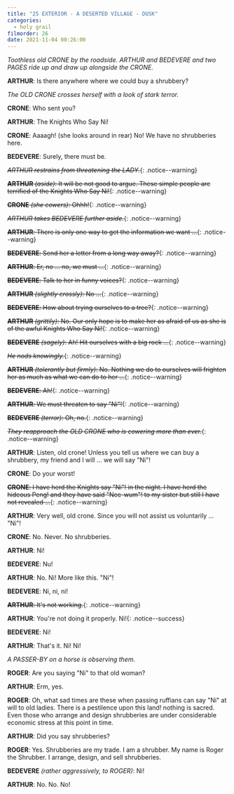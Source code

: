 ```yaml
---
title: "25 EXTERIOR - A DESERTED VILLAGE - DUSK"
categories:
  - holy grail
filmorder: 26
date: 2021-11-04 00:26:00
---
```


_Toothless old CRONE by the roadside. ARTHUR and BEDEVERE and two PAGES ride up and draw up alongside the CRONE._

**ARTHUR**: Is there anywhere where we could buy a shrubbery?

_The OLD CRONE crosses herself with a look of stark terror._

**CRONE**: Who sent you?

**ARTHUR**: The Knights Who Say Ni!

**CRONE**: Aaaagh! (she looks around in rear) No! We have no shrubberies here.

**BEDEVERE**: Surely, there must be.

<span>~~_ARTHUR restrains from threatening the LADY._~~</span>{: .notice--warning}

<span>~~**ARTHUR** _(aside)_: It will be not good to argue. These simple people are terrified of the Knights Who Say Ni!~~</span>{: .notice--warning}

<span>~~**CRONE** _(she cowers)_: Ohhh!~~</span>{: .notice--warning}

<span>~~_ARTHUR takes BEDEVERE further aside._~~</span>{: .notice--warning}

<span>~~**ARTHUR**: There is only one way to get the information we want ...~~</span>{: .notice--warning}

<span>~~**BEDEVERE**: Send her a letter from a long way away?~~</span>{: .notice--warning}

<span>~~**ARTHUR**: Er, no ... no, we must ...~~</span>{: .notice--warning}

<span>~~**BEDEVERE**: Talk to her in funny voices?~~</span>{: .notice--warning}

<span>~~**ARTHUR** _(slightly crossly)_: No ...~~</span>{: .notice--warning}

<span>~~**BEDEVERE**: How about trying ourselves to a tree?~~</span>{: .notice--warning}

<span>~~**ARTHUR** _(grittily)_: No. Our only hope is to make her as afraid of us as she is of the awful Knights Who Say Ni!~~</span>{: .notice--warning}

<span>~~**BEDEVERE** _(sagely)_: Ah! Hit ourselves with a big rock ...~~</span>{: .notice--warning}

<span>~~_He nods knowingly._~~</span>{: .notice--warning}

<span>~~**ARTHUR** _(tolerantly but firmly)_: No. Nothing we do to ourselves will frighten her as much as what we can do to her ...~~</span>{: .notice--warning}

<span>~~**BEDEVERE**: Ah!~~</span>{: .notice--warning}

<span>~~**ARTHUR**: We must threaten to say "Ni"!~~</span>{: .notice--warning}

<span>~~**BEDEVERE** _(terror)_: Oh, no.~~</span>{: .notice--warning}

<span>~~_They reapproach the OLD CRONE who is cowering more than ever._~~</span>{: .notice--warning}

**ARTHUR**: Listen, old crone! Unless you tell us where we can buy a shrubbery, my friend and I will ... we will say "Ni"!

**CRONE**: Do your worst!

<span>~~**CRONE**: I have herd the Knights say "Ni"! in the night. I have herd the hideous Peng! and they have said "Nee-wum"! to my sister but still I have not revealed ...~~</span>{: .notice--warning}

**ARTHUR**: Very well, old crone. Since you will not assist us voluntarily ... "Ni"!

**CRONE**: No. Never. No shrubberies.

**ARTHUR**: Ni!

**BEDEVERE**: Nu!

**ARTHUR**: No. Ni! More like this. "Ni"!

**BEDEVERE**: Ni, ni, ni!

<span>~~**ARTHUR**: It's not working.~~</span>{: .notice--warning}

<span>**ARTHUR**: You're not doing it properly. Ni!</span>{: .notice--success}

**BEDEVERE**: Ni!

**ARTHUR**: That's it. Ni! Ni!

_A PASSER-BY on a horse is observing them._

**ROGER**: Are you saying "Ni" to that old woman?

**ARTHUR**: Erm, yes.

**ROGER**: Oh, what sad times are these when passing ruffians can say "Ni" at will to old ladies. There is a pestilence upon this land! nothing is sacred. Even those who arrange and design shrubberies are under considerable economic stress at this point in time.

**ARTHUR**: Did you say shrubberies?

**ROGER**: Yes. Shrubberies are my trade. I am a shrubber. My name is Roger the Shrubber. I arrange, design, and sell shrubberies.

**BEDEVERE** _(rather aggressively, to ROGER)_: Ni!

**ARTHUR**: No. No. No! 
